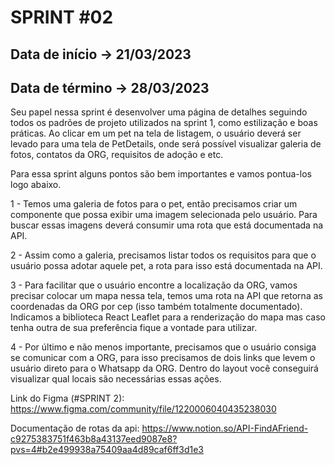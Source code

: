 # SPRINT #02

## Data de início -> 21/03/2023
## Data de término -> 28/03/2023

Seu papel nessa sprint é desenvolver uma página de detalhes seguindo todos os padrões de projeto utilizados na sprint 1, como estilização e boas práticas. Ao clicar em um pet na tela de listagem, o usuário deverá ser levado para uma tela de PetDetails, onde será possível visualizar galeria de fotos, contatos da ORG, requisitos de adoção e etc.

Para essa sprint alguns pontos são bem importantes e vamos pontua-los logo abaixo.

  1 - Temos uma galeria de fotos para o pet, então precisamos criar um componente que possa exibir uma imagem selecionada pelo usuário. Para buscar essas imagens deverá consumir uma rota que está documentada na API.

  2 - Assim como a galeria, precisamos listar todos os requisitos para que o usuário possa adotar aquele pet, a rota para isso está documentada na API.

  3 - Para facilitar que o usuário encontre a localização da ORG, vamos precisar colocar um mapa nessa tela, temos uma rota na API que retorna as coordenadas da ORG por cep (isso também totalmente documentado). Indicamos a biblioteca React Leaflet para a renderização do mapa mas caso tenha outra de sua preferência fique a vontade para utilizar.

  4 - Por último e não menos importante, precisamos que o usuário consiga se comunicar com a ORG, para isso precisamos de dois links que levem o usuário direto para o Whatsapp da ORG. Dentro do layout você conseguirá visualizar qual locais são necessárias essas ações.

Link do Figma (#SPRINT 2): https://www.figma.com/community/file/1220006040435238030

Documentação de rotas da api: https://www.notion.so/API-FindAFriend-c9275383751f463b8a43137eed9087e8?pvs=4#b2e499938a75409aa4d89caf6ff3d1e3